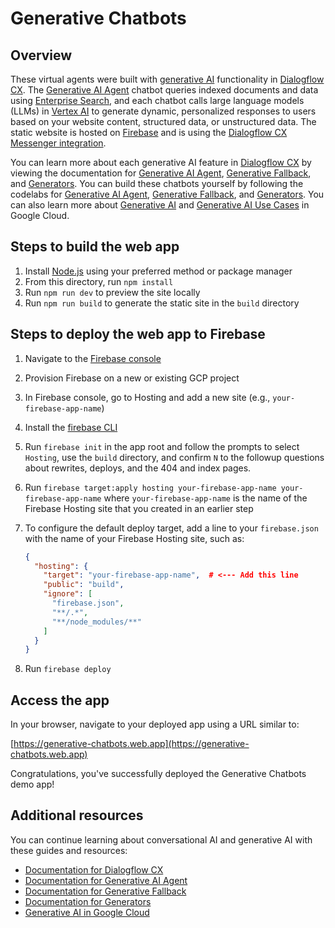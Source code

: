 # Generative Chatbots

## Overview

These virtual agents were built with
[generative AI](https://cloud.google.com/ai/generative-ai) functionality in
[Dialogflow CX](https://cloud.google.com/dialogflow/cx/docs/basics). The
[Generative AI Agent](https://cloud.google.com/dialogflow/cx/docs/concept/generative-agent)
chatbot queries indexed documents and data using
[Enterprise Search](https://cloud.google.com/generative-ai-app-builder), and
each chatbot calls large language models (LLMs) in
[Vertex AI](https://cloud.google.com/vertex-ai) to generate dynamic,
personalized responses to users based on your website content, structured data,
or unstructured data. The static website is hosted on
[Firebase](https://firebase.google.com/) and is using the [Dialogflow CX
Messenger
integration](https://cloud.google.com/dialogflow/cx/docs/concept/integration/dialogflow-messenger).

You can learn more about each generative AI feature in
[Dialogflow CX](https://cloud.google.com/dialogflow/cx/docs/basics) by viewing
the documentation for
[Generative AI Agent](https://cloud.google.com/dialogflow/cx/docs/concept/generative-agent),
[Generative Fallback](https://cloud.google.com/dialogflow/cx/docs/concept/generative-fallback),
and
[Generators](https://cloud.google.com/dialogflow/cx/docs/concept/generators).
You can build these chatbots yourself by following the codelabs for [Generative
AI Agent](https://codelabs.developers.google.com/codelabs/gen-app-builder-chat),
[Generative Fallback](https://codelabs.developers.google.com/codelabs/dialogflow-generative-fallback),
and
[Generators](https://codelabs.developers.google.com/codelabs/dialogflow-generator).
You can also learn more about
[Generative AI](https://cloud.google.com/ai/generative-ai) and
[Generative AI Use Cases](https://cloud.google.com/use-cases/generative-ai) in
Google Cloud.

## Steps to build the web app

1. Install [Node.js](https://nodejs.org/en) using your preferred method or
   package manager
1. From this directory, run `npm install`
1. Run `npm run dev` to preview the site locally
1. Run `npm run build` to generate the static site in the `build` directory

## Steps to deploy the web app to Firebase

1. Navigate to the [Firebase console](https://console.firebase.google.com/)
1. Provision Firebase on a new or existing GCP project
1. In Firebase console, go to Hosting and add a new site (e.g.,
   `your-firebase-app-name`)
1. Install the [firebase CLI](https://firebase.google.com/docs/cli)
1. Run `firebase init` in the app root and follow the prompts to select
   `Hosting`, use the `build` directory, and confirm `N` to the followup
   questions about rewrites, deploys, and the 404 and index pages.
1. Run
   `firebase target:apply hosting your-firebase-app-name your-firebase-app-name`
   where `your-firebase-app-name` is the name of the Firebase Hosting site that
   you created in an earlier step
1. To configure the default deploy target, add a line to your `firebase.json`
   with the name of your Firebase Hosting site, such as:

   ```json
   {
     "hosting": {
       "target": "your-firebase-app-name",  # <--- Add this line
       "public": "build",
       "ignore": [
         "firebase.json",
         "**/.*",
         "**/node_modules/**"
       ]
     }
   }
   ```

1. Run `firebase deploy`

## Access the app

In your browser, navigate to your deployed app using a URL similar to:

[https://generative-chatbots.web.app](https://generative-chatbots.web.app)

Congratulations, you've successfully deployed the Generative Chatbots demo app!

## Additional resources

You can continue learning about conversational AI and generative AI with
these guides and resources:

- [Documentation for Dialogflow CX](https://cloud.google.com/dialogflow/cx/docs)
- [Documentation for Generative AI Agent](https://cloud.google.com/dialogflow/cx/docs/concept/generative-agent)
- [Documentation for Generative Fallback](https://cloud.google.com/dialogflow/cx/docs/concept/generative-fallback)
- [Documentation for Generators](https://cloud.google.com/dialogflow/cx/docs/concept/generators)
- [Generative AI in Google Cloud](https://cloud.google.com/ai/generative-ai)

